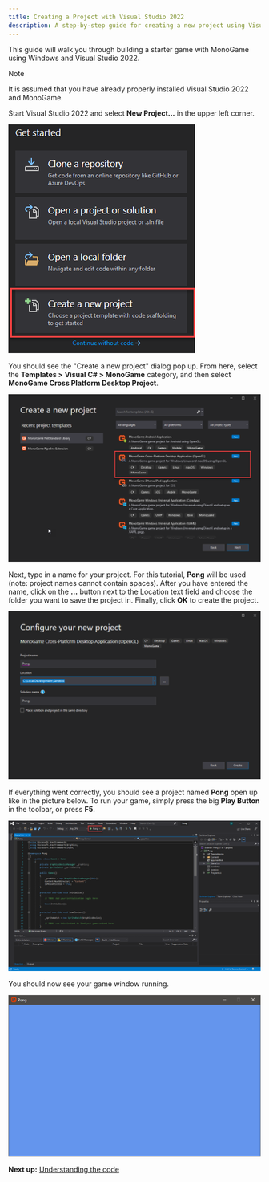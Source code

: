 ```yaml
---
title: Creating a Project with Visual Studio 2022
description: A step-by-step guide for creating a new project using Visual Studio
---
```


This guide will walk you through building a starter game with MonoGame using Windows and Visual Studio 2022. 

> [!NOTE]
> It is assumed that you have already properly installed Visual Studio 2022 and MonoGame.

Start Visual Studio 2022 and select **New Project...** in the upper left corner.

![New Solution](images/vswin_mg_new_1.png)

You should see the "Create a new project" dialog pop up. From here, select the **Templates > Visual C# > MonoGame** category, and then select **MonoGame Cross Platform Desktop Project**.

![New Template](images/vswin_mg_new_2.png)

Next, type in a name for your project. For this tutorial, **Pong** will be used (note: project names cannot contain spaces). After you have entered the name, click on the **...** button next to the Location text field and choose the folder you want to save the project in. Finally, click **OK** to create the project.

![Project Name](images/vswin_mg_new_3.png)

If everything went correctly, you should see a project named **Pong** open up like in the picture below. To run your game, simply press the big **Play Button** in the toolbar, or press **F5**.

![Project Start](images/vswin_mg_new_4.png)

You should now see your game window running.

![Game](images/vswin_mg_new_5.png)

**Next up:** [Understanding the code](3_understanding_the_code.md)
